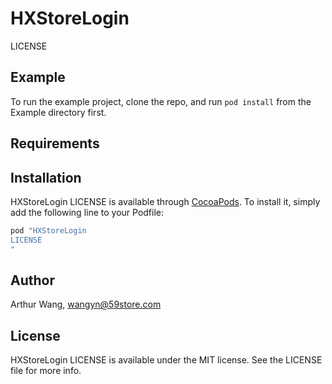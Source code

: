 # HXStoreLogin
LICENSE

## Example

To run the example project, clone the repo, and run `pod install` from the Example directory first.

## Requirements

## Installation

HXStoreLogin
LICENSE
 is available through [CocoaPods](http://cocoapods.org). To install
it, simply add the following line to your Podfile:

```ruby
pod "HXStoreLogin
LICENSE
"
```

## Author

Arthur Wang, wangyn@59store.com

## License

HXStoreLogin
LICENSE
 is available under the MIT license. See the LICENSE file for more info.
